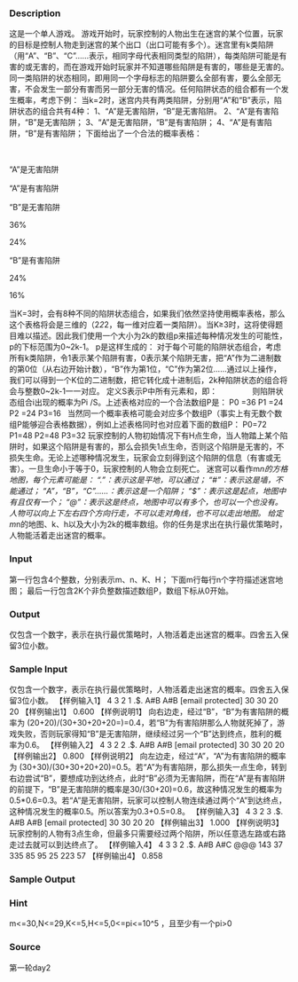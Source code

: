 
### Description
这是一个单人游戏。
游戏开始时，玩家控制的人物出生在迷宫的某个位置，玩家的目标是控制人物走到迷宫的某个出口（出口可能有多个）。迷宫里有k类陷阱（用“A”、“B”、“C”……表示，相同字母代表相同类型的陷阱），每类陷阱可能是有害的或无害的，而在游戏开始时玩家并不知道哪些陷阱是有害的，哪些是无害的。同一类陷阱的状态相同，即用同一个字母标志的陷阱要么全部有害，要么全部无害，不会发生一部分有害而另一部分无害的情况。任何陷阱状态的组合都有一个发生概率，考虑下例：
当k=2时，迷宫内共有两类陷阱，分别用“A”和“B”表示，陷阱状态的组合共有4种：
1、“A”是无害陷阱，“B”是无害陷阱。
2、“A”是有害陷阱，“B”是无害陷阱；
3、“A”是无害陷阱，“B”是有害陷阱；
4、“A”是有害陷阱，“B”是有害陷阱；
下面给出了一个合法的概率表格：





 


“A”是无害陷阱


“A”是有害陷阱




“B”是无害陷阱


36%


24%




“B”是有害陷阱


24%


16%





当K=3时，会有8种不同的陷阱状态组合，如果我们依然坚持使用概率表格，那么这个表格将会是三维的（2*2*2，每一维对应着一类陷阱）。当K≥3时，这将使得题目难以描述。因此我们使用一个大小为2k的数组p来描述每种情况发生的可能性，p的下标范围为0~2k-1。
p是这样生成的：
对于每个可能的陷阱状态组合，考虑所有k类陷阱，令1表示某个陷阱有害，0表示某个陷阱无害，把“A”作为二进制数的第0位（从右边开始计数），“B”作为第1位，“C”作为第2位……通过以上操作，我们可以得到一个K位的二进制数，把它转化成十进制后，2k种陷阱状态的组合将会与整数0~2k-1一一对应。
定义S表示P中所有元素和，即：
               
则陷阱状态组合i出现的概率为Pi /S。上述表格对应的一个合法数组P是：
P0 =36
P1 =24
P2 =24
P3=16
 
当然同一个概率表格可能会对应多个数组P（事实上有无数个数组P能够迎合表格数据），例如上述表格同时也对应着下面的数组P：
P0=72
P1=48
P2=48
P3=32
玩家控制的人物初始情况下有H点生命，当人物踏上某个陷阱时，如果这个陷阱是有害的，那么会损失1点生命，否则这个陷阱是无害的，不损失生命。无论上述哪种情况发生，玩家会立刻得到这个陷阱的信息（有害或无害）。一旦生命小于等于0，玩家控制的人物会立刻死亡。
迷宫可以看作m*n的方格地图，每个元素可能是：
“.”：表示这是平地，可以通过；
“#”：表示这是墙，不能通过；
“A”，“B”，“C”……：表示这是一个陷阱；
“$”：表示这是起点，地图中有且仅有一个；
“@”：表示这是终点，地图中可以有多个，也可以一个也没有。
人物可以向上下左右四个方向行走，不可以走对角线，也不可以走出地图。
给定m*n的地图、k、h以及大小为2k的概率数组。你的任务是求出在执行最优策略时，人物能活着走出迷宫的概率。
### Input
第一行包含4个整数，分别表示m、n、K、H；
下面m行每行n个字符描述迷宫地图；
最后一行包含2K个非负整数描述数组P，数组下标从0开始。
### Output
仅包含一个数字，表示在执行最优策略时，人物活着走出迷宫的概率。四舍五入保留3位小数。

### Sample Input
仅包含一个数字，表示在执行最优策略时，人物活着走出迷宫的概率。四舍五入保留3位小数。
【样例输入1】
4 3 2 1
.$.
A#B
A#B
[email protected]
30 30 20 20
【样例输出1】
0.600
【样例说明1】
向右边走，经过“B”，“B”为有害陷阱的概率为 (20+20)/(30+30+20+20=)=0.4，若“B”为有害陷阱那么人物就死掉了，游戏失败，否则玩家得知“B”是无害陷阱，继续经过另一个“B”达到终点，胜利的概率为0.6。
【样例输入2】
4 3 2 2
.$.
A#B
A#B
[email protected]
30 30 20 20
【样例输出2】
0.800
【样例说明2】
向左边走，经过“A”，“A”为有害陷阱的概率为 (30+30)/(30+30+20+20)=0.5。若“A”为有害陷阱，那么损失一点生命，转到右边尝试“B”，要想成功到达终点，此时“B”必须为无害陷阱，而在“A”是有害陷阱的前提下，“B”是无害陷阱的概率是30/(30+20)=0.6，故这种情况发生的概率为0.5*0.6=0.3。若“A”是无害陷阱，玩家可以控制人物连续通过两个“A”到达终点，这种情况发生的概率0.5。所以答案为0.3+0.5=0.8。 
【样例输入3】
4 3 2 3
.$.
A#B
A#B
[email protected]
30 30 20 20
【样例输出3】
1.000
【样例说明3】
玩家控制的人物有3点生命，但最多只需要经过两个陷阱，所以任意选左路或右路走过去就可以到达终点了。
【样例输入4】
4 3 3 2
.$.
A#B
A#C
@@@
143 37 335 85 95 25 223 57
【样例输出4】
0.858
### Sample Output

### Hint
m<=30,N<=29,K<=5,H<=5,0<=pi<=10^5 ，且至少有一个pi>0 
### Source
第一轮day2